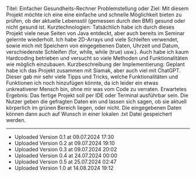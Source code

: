 Titel: Einfacher Gesundheits-Rechner
Problemstellung oder Ziel: Mit diesem Projekt möchte ich eine eine einfache und schnelle Möglichkeit bieten zu prüfen, ob der aktuelle Lebensstil (gemessen durch den BMI) gesund oder nicht gesund ist.
Kurztechnologien: Tatsächlich habe ich durch dieses Projekt viele neue Seiten von Java entdeckt, aber auch bereits im Seminar gelernte wiederholt. Ich habe 2D-Arrays und viele Schleifen verwendet, sowie mich mit Speichern von eingegebenen Daten, Uhrzeit und Datum, verschiedenste Schleifen (for, while, while (true) usw.). Auch habe ich kaum Hardcoding betrieben und versucht so viele Methoden und Funktionalitäten wie möglich einzubauen.
Kurzbeschreibung der Implementierung: Geplant habe ich das Projekt zusammen mit Siamak, aber auch viel mit ChatGPT. Dieser gab mir sehr viele Tipps und Tricks, welche Funktionalitäten und Funktionen ich noch hinzufügen könnte, da ich leider ein etwas unkreativerer Mensch bin, ohne mir was vom Code zu verraten.
Erwartetes Ergebnis: Das fertige Projekt soll per IDE oder Terminal ausführbar sein. Die Nutzer geben die gefragten Daten ein und lassen sich sagen, ob sie aktuell körperlich im grünen Bereich liegen, oder nicht. Die eingegebenen Daten können dann auch auf Wunsch in einer lokalen .txt Datei gespeichert werden.




----------------------------------------------

- Uploaded Version 0.1 at 09.07.2024 17:30
- Uploaded Version 0.2 at 09.07.2024 19:10
- Uploaded Version 0.3 at 09.07.2024 20:02
- Uploaded Version 0.4 at 24.07.2024 00:00
- Uploaded Version 0.5 at 25.07.2024 02:47
- Uploaded Version 1.0 at 14.08.2024 19:12 
